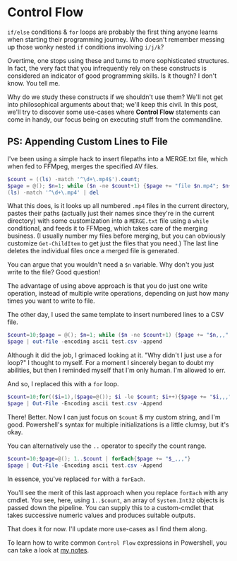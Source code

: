 # Control Flow

`if/else` conditions & `for` loops are probably the first thing anyone learns when starting their programming journey. Who doesn't remember messing up those wonky nested `if` conditions involving `i/j/k`?

Overtime, one stops using these and turns to more sophisticated structures. In fact, the very fact that you infrequently rely on these constructs is considered an indicator of good programming skills. Is it though? I don't know. You tell me.

Why do we study these constructs if we shouldn't use them? We'll not get into philosophical arguments about that; we'll keep this civil. In this post, we'll try to discover some use-cases where __Control Flow__ statements can come in handy, our focus being on executing stuff from the commandline.

## PS: Appending Custom Lines to File

I've been using a simple hack to insert filepaths into a MERGE.txt file, which when  fed to FFMpeg, merges the specified AV files.
```powershell
$count = ((ls) -match '^\d+\.mp4$').count;
$page = @(); $n=1; while ($n -ne $count+1) {$page += "file $n.mp4"; $n++}; $page | out-file -encoding ascii MERGE.txt; ffmpeg -f concat -safe 0 -i MERGE.txt -c copy OUTPUT.mp4
(ls) -match '^\d+\.mp4' | del
```
What this does, is it looks up all numbered `.mp4` files in the current directory, pastes their paths (actually just their names since they're in the current directory) with some customization into a `MERGE.txt` file using a `while` conditional, and feeds it to FFMpeg, which takes care of the merging business. (I usually number my files before merging, but you can obviously customize `Get-ChildItem` to get just the files that you need.) The last line deletes the individual files once a merged file is generated.

You can argue that you wouldn't need a `$n` variable. Why don't you just write to the file? Good question!

The advantage of using above approach is that you do just one write operation, instead of multiple write operations, depending on just how many times you want to write to file.

The other day, I used the same template to insert numbered lines to a CSV file.
```powershell
$count=10;$page = @(); $n=1; while ($n -ne $count+1) {$page += "$n,,,"; $n++}
$page | out-file -encoding ascii test.csv -append
```
Although it did the job, I grimaced looking at it. "Why didn't I just use a for loop?" I thought to myself. For a moment I sincerely began to doubt my abilities, but then I reminded myself that I'm only human. I'm allowed to err.

And so, I replaced this with a `for` loop.
```powershell
$count=10;for(($i=1),($page=@()); $i -le $count; $i++){$page += "$i,,,"}
$page | Out-File -Encoding ascii test.csv -Append
```
There! Better. Now I can just focus on `$count` & my custom string, and I'm good. Powershell's syntax for multiple initializations is a little clumsy, but it's okay.

You can alternatively use the `..` operator to specify the count range.
```powershell
$count=10;$page=@(); 1..$count | forEach{$page += "$_,,,"}
$page | Out-File -Encoding ascii test.csv -Append
```
In essence, you've replaced `for` with a `forEach`.

You'll see the merit of this last approach when you replace `forEach` with any cmdlet. You see, here, using `1..$count`, an array of `System.Int32` objects is passed down the pipeline. You can supply this to a custom-cmdlet that takes successive numeric values and produces suitable outputs.

That does it for now. I'll update more use-cases as I find them along.

To learn how to write common `Control Flow` expressions in Powershell, you can take a look at [my notes](https://github.com/CRTejaswi/resources/blob/master/languages/ps/README.md#control-flow).

